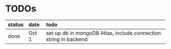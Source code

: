 # TODOs

| status | date | todo | 
:-- | :-- | :--
| done | Oct 1 | set up db in mongoDB Atlas, include connection string in backend |